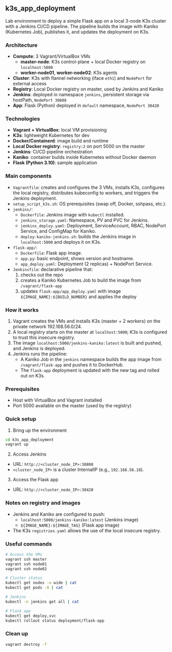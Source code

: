 ## k3s_app_deployment

Lab environment to deploy a simple Flask app on a local 3-node K3s cluster with a Jenkins CI/CD pipeline. The pipeline builds the image with Kaniko (Kubernetes Job), publishes it, and updates the deployment on K3s.

### Architecture
- **Compute**: 3 Vagrant/VirtualBox VMs
  - **master-node**: K3s control-plane + local Docker registry on `localhost:5000`
  - **worker-node01**, **worker-node02**: K3s agents
- **Cluster**: K3s with flannel networking (iface `eth1`) and `NodePort` for external access
- **Registry**: Local Docker registry on master, used by Jenkins and Kaniko
- **Jenkins**: deployed in namespace `jenkins`, persistent storage via hostPath, `NodePort 30808`
- **App**: Flask (Python) deployed in `default` namespace, `NodePort 30420`

### Technologies
- **Vagrant + VirtualBox**: local VM provisioning
- **K3s**: lightweight Kubernetes for dev
- **Docker/Containerd**: image build and runtime
- **Local Docker registry**: `registry:2` on port 5000 on the master
- **Jenkins**: CI/CD pipeline orchestration
- **Kaniko**: container builds inside Kubernetes without Docker daemon
- **Flask (Python 3.10)**: sample application

### Main components
- `Vagrantfile`: creates and configures the 3 VMs, installs K3s, configures the local registry, distributes kubeconfig to workers, and triggers the Jenkins deployment.
- `setup_script_k3s.sh`: OS prerequisites (swap off, Docker, sshpass, etc.).
- `jenkins/`:
  - `Dockerfile`: Jenkins image with `kubectl` installed.
  - `jenkins_storage.yaml`: Namespace, PV and PVC for Jenkins.
  - `jenkins_deploy.yaml`: Deployment, ServiceAccount, RBAC, NodePort Service, and ConfigMap for Kaniko.
  - `deploy-kaniko-jenkins.sh`: builds the Jenkins image in `localhost:5000` and deploys it on K3s.
- `flask-app/`:
  - `Dockerfile`: Flask app image.
  - `app.py`: basic endpoint, shows version and hostname.
  - `app_deploy.yaml`: Deployment (2 replicas) + NodePort Service.
- `Jenkinsfile`: declarative pipeline that:
  1) checks out the repo
  2) creates a Kaniko Kubernetes Job to build the image from `/vagrant/flask-app`
  3) updates `flask-app/app_deploy.yaml` with image `${IMAGE_NAME}:${BUILD_NUMBER}` and applies the deploy

### How it works
1. Vagrant creates the VMs and installs K3s (master + 2 workers) on the private network 192.168.56.0/24.
2. A local registry starts on the master at `localhost:5000`; K3s is configured to trust this insecure registry.
3. The image `localhost:5000/jenkins-kaniko:latest` is built and pushed, and Jenkins is deployed.
4. Jenkins runs the pipeline:
   - A Kaniko Job in the `jenkins` namespace builds the app image from `/vagrant/flask-app` and pushes it to DockerHub.
   - The `flask-app` deployment is updated with the new tag and rolled out on K3s.

### Prerequisites
- Host with VirtualBox and Vagrant installed
- Port 5000 available on the master (used by the registry)

### Quick setup
1) Bring up the environment
```bash
cd k3s_app_deployment
vagrant up
```

2) Access Jenkins
- URL: `http://<cluster_node_IP>:30808`
- `<cluster_node_IP>` is a cluster InternalIP (e.g., `192.168.56.10`).

3) Access the Flask app
- URL: `http://<cluster_node_IP>:30420`

### Notes on registry and images
- Jenkins and Kaniko are configured to push:
  - `localhost:5000/jenkins-kaniko:latest` (Jenkins image)
  - `${IMAGE_NAME}:${IMAGE_TAG}` (Flask app image)
- The K3s `registries.yaml` allows the use of the local insecure registry.

### Useful commands
```bash
# Access the VMs
vagrant ssh master
vagrant ssh node01
vagrant ssh node02

# Cluster status
kubectl get nodes -o wide | cat
kubectl get pods -A | cat

# Jenkins
kubectl -n jenkins get all | cat

# Flask app
kubectl get deploy,svc
kubectl rollout status deployment/flask-app
```

### Clean up
```bash
vagrant destroy -f
```
